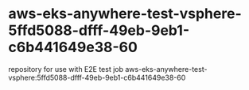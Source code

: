 # aws-eks-anywhere-test-vsphere-5ffd5088-dfff-49eb-9eb1-c6b441649e38-60
repository for use with E2E test job aws-eks-anywhere-test-vsphere:5ffd5088-dfff-49eb-9eb1-c6b441649e38-60
